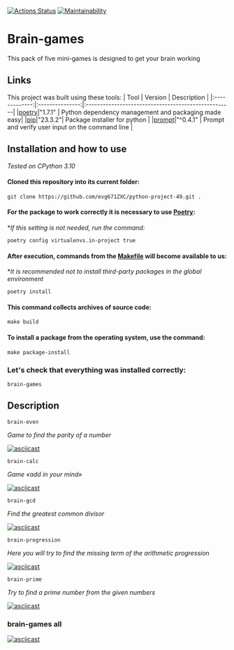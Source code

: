[![Actions Status](https://github.com/evg671ZXC/python-project-49/actions/workflows/hexlet-check.yml/badge.svg)](https://github.com/evg671ZXC/python-project-49/actions)
[![Maintainability](https://api.codeclimate.com/v1/badges/5d6233e935c3dad8a66e/maintainability)](https://codeclimate.com/github/evg671ZXC/python-project-49/maintainability)

<h1>Brain-games</h1>

This pack of five mini-games is designed to get your brain working

<h2>Links</h2>

This project was built using these tools:
| Tool          | Version         | Description                                         |
|:-------------:|:---------------:|:----------------------------------------------------|
|[poetry](https://python-poetry.org/)|"1.7.1"          | Python dependency management and packaging made easy|
|[pip](https://pypi.org/project/pip/)|"23.3.2"| Package installer for python                        |
|[prompt](https://pypi.org/project/prompt/)|"^0.4.1"         | Prompt and verify user input on the command line    |
<h2>Installation and how to use</h2>

*Tested on CPython 3.10*

#### Cloned this repository into its current folder:
```
git clone https://github.com/evg671ZXC/python-project-49.git .
```
#### For the package to work correctly it is necessary to use [Poetry](https://python-poetry.org/):

**If this setting is not needed, run the command:*
```
poetry config virtualenvs.in-project true
```
#### After execution, commands from the [Makefile](https://guides.hexlet.io/ru/makefile-as-task-runner/) will become available to us:
**It is recommended not to install third-party packages in the global environment*
```
poetry install
```

#### This command collects archives of source code:
```
make build
```
#### To install a package from the operating system, use the command:
```
make package-install
```
### Let's check that everything was installed correctly:
```
brain-games
```

<h2>Description</h2>

```
brain-even
```

*Game to find the parity of a number*

[![asciicast](https://asciinema.org/a/RSbh72BilIpYX4EDMB50z0Wls.svg)](https://asciinema.org/a/RSbh72BilIpYX4EDMB50z0Wls)

```
brain-calc
```

*Game «add in your mind»*

[![asciicast](https://asciinema.org/a/rJ6if8gqmjQmzWuxcpwHGlpDg.svg)](https://asciinema.org/a/rJ6if8gqmjQmzWuxcpwHGlpDg)

```
brain-gcd
```

*Find the greatest common divisor*

[![asciicast](https://asciinema.org/a/NlNyVUjiDhjJJ2Zoo8zPqZblo.svg)](https://asciinema.org/a/NlNyVUjiDhjJJ2Zoo8zPqZblo)

```
brain-progression
```

*Here you will try to find the missing term of the arithmetic progression*

[![asciicast](https://asciinema.org/a/FWs3gsGhtqJCl1eHURsMVxqHI.svg)](https://asciinema.org/a/FWs3gsGhtqJCl1eHURsMVxqHI)

```
brain-prime
```

*Try to find a prime number from the given numbers*

[![asciicast](https://asciinema.org/a/vowawCDazmYv3KdNZquBeKPDQ.svg)](https://asciinema.org/a/vowawCDazmYv3KdNZquBeKPDQ)

### brain-games all

[![asciicast](https://asciinema.org/a/V4zYl0XVA9bTzaycI4EP3Rbip.svg)](https://asciinema.org/a/V4zYl0XVA9bTzaycI4EP3Rbip)